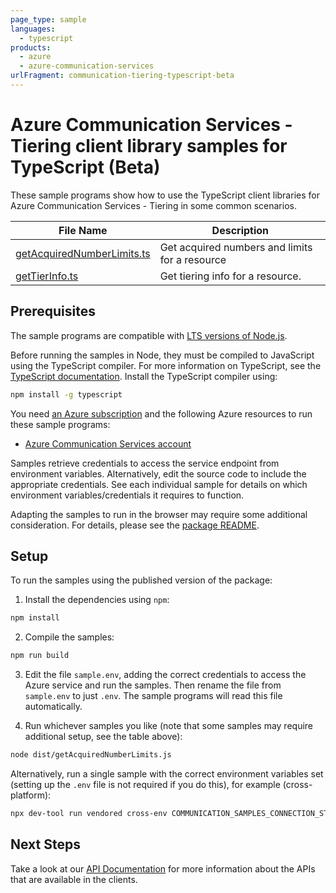```yaml
---
page_type: sample
languages:
  - typescript
products:
  - azure
  - azure-communication-services
urlFragment: communication-tiering-typescript-beta
---
```


# Azure Communication Services - Tiering client library samples for TypeScript (Beta)

These sample programs show how to use the TypeScript client libraries for Azure Communication Services - Tiering in some common scenarios.

| **File Name**                                         | **Description**                                |
| ----------------------------------------------------- | ---------------------------------------------- |
| [getAcquiredNumberLimits.ts][getacquirednumberlimits] | Get acquired numbers and limits for a resource |
| [getTierInfo.ts][gettierinfo]                         | Get tiering info for a resource.               |

## Prerequisites

The sample programs are compatible with [LTS versions of Node.js](https://github.com/nodejs/release#release-schedule).

Before running the samples in Node, they must be compiled to JavaScript using the TypeScript compiler. For more information on TypeScript, see the [TypeScript documentation][typescript]. Install the TypeScript compiler using:

```bash
npm install -g typescript
```

You need [an Azure subscription][freesub] and the following Azure resources to run these sample programs:

- [Azure Communication Services account][createinstance_azurecommunicationservicesaccount]

Samples retrieve credentials to access the service endpoint from environment variables. Alternatively, edit the source code to include the appropriate credentials. See each individual sample for details on which environment variables/credentials it requires to function.

Adapting the samples to run in the browser may require some additional consideration. For details, please see the [package README][package].

## Setup

To run the samples using the published version of the package:

1. Install the dependencies using `npm`:

```bash
npm install
```

2. Compile the samples:

```bash
npm run build
```

3. Edit the file `sample.env`, adding the correct credentials to access the Azure service and run the samples. Then rename the file from `sample.env` to just `.env`. The sample programs will read this file automatically.

4. Run whichever samples you like (note that some samples may require additional setup, see the table above):

```bash
node dist/getAcquiredNumberLimits.js
```

Alternatively, run a single sample with the correct environment variables set (setting up the `.env` file is not required if you do this), for example (cross-platform):

```bash
npx dev-tool run vendored cross-env COMMUNICATION_SAMPLES_CONNECTION_STRING="<communication samples connection string>" node dist/getAcquiredNumberLimits.js
```

## Next Steps

Take a look at our [API Documentation][apiref] for more information about the APIs that are available in the clients.

[getacquirednumberlimits]: https://github.com/Azure/azure-sdk-for-js/blob/main/sdk/communication/communication-tiering/samples/v1-beta/typescript/src/getAcquiredNumberLimits.ts
[gettierinfo]: https://github.com/Azure/azure-sdk-for-js/blob/main/sdk/communication/communication-tiering/samples/v1-beta/typescript/src/getTierInfo.ts
[apiref]: https://docs.microsoft.com/javascript/api/@azure/communication-tiering
[freesub]: https://azure.microsoft.com/free/
[createinstance_azurecommunicationservicesaccount]: https://docs.microsoft.com/azure/communication-services/quickstarts/create-communication-resource
[package]: https://github.com/Azure/azure-sdk-for-js/tree/main/sdk/communication/communication-tiering/README.md
[typescript]: https://www.typescriptlang.org/docs/home.html
